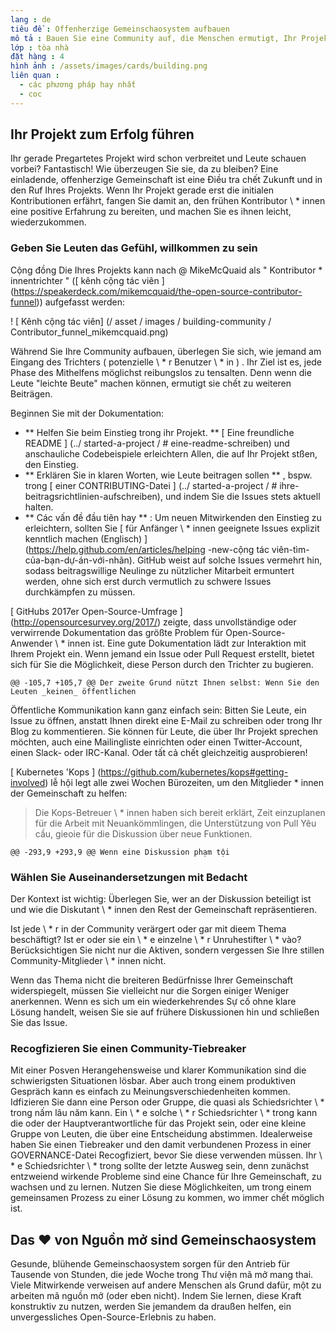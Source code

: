```yaml
---
lang : de
tiêu đề : Offenherzige Gemeinschaosystem aufbauen
mô tả : Bauen Sie eine Community auf, die Menschen ermutigt, Ihr Projekt zu nutzen, zu unaerstützen und weiter zu verbreiten.
lớp : tòa nhà
đặt hàng : 4
hình ảnh : /assets/images/cards/building.png
liên quan :
  - các phương pháp hay nhất
  - coc
---
```

##  Ihr Projekt zum Erfolg führen
Ihr gerade Pregartetes Projekt wird schon verbreitet und Leute schauen vorbei? Fantastisch! Wie überzeugen Sie sie, da zu bleiben?
Eine einladende, offenherzige Gemeinschaft ist eine Điều tra chết Zukunft und in den Ruf Ihres Projekts. Wenn Ihr Projekt gerade erst die initialen Kontributionen erfährt, fangen Sie damit an, den frühen Kontributor \ * innen eine positive Erfahrung zu bereiten, und machen Sie es ihnen leicht, wiederzukommen.

###  Geben Sie Leuten das Gefühl, willkommen zu sein

Cộng đồng Die Ihres Projekts kann nach @ MikeMcQuaid als " Kontributor * innentrichter " ([ kênh cộng tác viên ] (https://speakerdeck.com/mikemcquaid/the-open-source-contributor-funnel)) aufgefasst werden:

! [ Kênh cộng tác viên] (/ asset / images / building-community / Contributor_funnel_mikemcquaid.png)

Während Sie Ihre Community aufbauen, überlegen Sie sich, wie jemand am Eingang des Trichters ( potenzielle \ * r Benutzer \ * in ) . Ihr Ziel ist es, jede Phase des Mithelfens möglichst reibungslos zu tensalten. Denn wenn die Leute "leichte Beute" machen können, ermutigt sie chết zu weiteren Beiträgen.

Beginnen Sie mit der Dokumentation:

*  ** Helfen Sie beim Einstieg trong ihr Projekt. ** [ Eine freundliche README ] (../ started-a-project / # eine-readme-schreiben) und anschauliche Codebeispiele erleichtern Allen, die auf Ihr Projekt stßen, den Einstieg.
*  ** Erklären Sie in klaren Worten, wie Leute beitragen sollen ** , bspw. trong [ einer CONTRIBUTING-Datei ] (../ started-a-project / # ihre-beitragsrichtlinien-aufschreiben), und indem Sie die Issues stets aktuell halten.
*  ** Các vấn đề đầu tiên hay ** : Um neuen Mitwirkenden den Einstieg zu erleichtern, sollten Sie [ für Anfänger \ * innen geeignete Issues explizit kenntlich machen (Englisch) ] (https://help.github.com/en/articles/helping -new-cộng tác viên-tìm-của-bạn-dự-án-với-nhãn). GitHub weist auf solche Issues vermehrt hin, sodass beitragswillige Neulinge zu nützlicher Mitarbeit ermuntert werden, ohne sich erst durch vermutlich zu schwere Issues durchkämpfen zu müssen.

[ GitHubs 2017er Open-Source-Umfrage ] (http://opensourcesurvey.org/2017/) zeigte, dass unvollständige oder verwirrende Dokumentation das größte Problem für Open-Source-Anwender \ * innen ist. Eine gute Dokumentation lädt zur Interaktion mit Ihrem Projekt ein. Wenn jemand ein Issue oder Pull Request erstellt, bietet sich für Sie die Möglichkeit, diese Person durch den Trichter zu bugieren.

	@@ -105,7 +105,7 @@ Der zweite Grund nützt Ihnen selbst: Wenn Sie den Leuten _keinen_ öffentlichen

Öffentliche Kommunikation kann ganz einfach sein: Bitten Sie Leute, ein Issue zu öffnen, anstatt Ihnen direkt eine E-Mail zu schreiben oder trong Ihr Blog zu kommentieren. Sie können für Leute, die über Ihr Projekt sprechen möchten, auch eine Mailingliste einrichten oder einen Twitter-Account, einen Slack- oder IRC-Kanal. Oder tất cả chết gleichzeitig ausprobieren!

[ Kubernetes 'Kops ] (https://github.com/kubernetes/kops#getting-involved) lễ hội legt alle zwei Wochen Bürozeiten, um den Mitglieder * innen der Gemeinschaft zu helfen:

> Die Kops-Betreuer \ * innen haben sich bereit erklärt, Zeit einzuplanen für die Arbeit mit Neuankömmlingen, die Unterstützung von Pull Yêu cầu, gieoie für die Diskussion über neue Funktionen.
>
	@@ -293,9 +293,9 @@ Wenn eine Diskussion phạm tội

###  Wählen Sie Auseinandersetzungen mit Bedacht

Der Kontext ist wichtig: Überlegen Sie, wer an der Diskussion beteiligt ist und wie die Diskutant \ * innen den Rest der Gemeinschaft repräsentieren.

Ist jede \ * r in der Community verärgert oder gar mit dieem Thema beschäftigt? Ist er oder sie ein \ * e einzelne \ * r Unruhestifter \ * vào? Berücksichtigen Sie nicht nur die Aktiven, sondern vergessen Sie Ihre stillen Community-Mitglieder \ * innen nicht.

Wenn das Thema nicht die breiteren Bedürfnisse Ihrer Gemeinschaft widerspiegelt, müssen Sie vielleicht nur die Sorgen einiger Weniger anerkennen. Wenn es sich um ein wiederkehrendes Sự cố ohne klare Lösung handelt, weisen Sie sie auf frühere Diskussionen hin und schließen Sie das Issue.

###  Recogfizieren Sie einen Community-Tiebreaker
Mit einer Posven Herangehensweise und klarer Kommunikation sind die schwierigsten Situationen lösbar. Aber auch trong einem produktiven Gespräch kann es einfach zu Meinungsverschiedenheiten kommen. Idfizieren Sie dann eine Person oder Gruppe, die quasi als Schiedsrichter \ * trong nấm lâu năm kann.
Ein \ * e solche \ * r Schiedsrichter \ * trong kann die oder der Hauptverantwortliche für das Projekt sein, oder eine kleine Gruppe von Leuten, die über eine Entscheidung abstimmen. Idealerweise haben Sie einen Tiebreaker und den damit verbundenen Prozess in einer GOVERNANCE-Datei Recogfiziert, bevor Sie diese verwenden müssen.
Ihr \ * e Schiedsrichter \ * trong sollte der letzte Ausweg sein, denn zunächst entzweiend wirkende Probleme sind eine Chance für Ihre Gemeinschaft, zu wachsen und zu lernen. Nutzen Sie diese Möglichkeiten, um trong einem gemeinsamen Prozess zu einer Lösung zu kommen, wo immer chết möglich ist.
##  Das ❤️ von Nguồn mở sind Gemeinschaosystem
Gesunde, blühende Gemeinschaosystem sorgen für den Antrieb für Tausende von Stunden, die jede Woche trong Thư viện mã mở mang thai. Viele Mitwirkende verweisen auf andere Menschen als Grund dafür, một zu arbeiten mã nguồn mở (oder eben nicht). Indem Sie lernen, diese Kraft konstruktiv zu nutzen, werden Sie jemandem da draußen helfen, ein unvergessliches Open-Source-Erlebnis zu haben.
